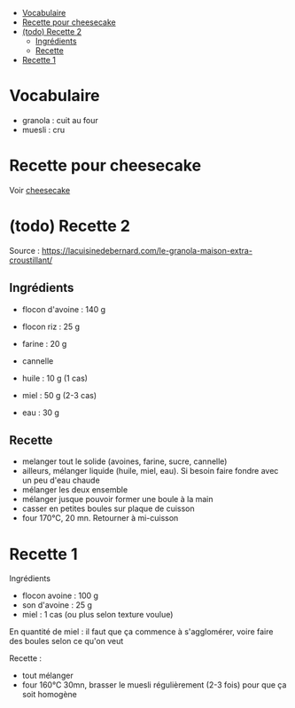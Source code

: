 
<!-- vim-markdown-toc GFM -->

* [Vocabulaire](#vocabulaire)
* [Recette pour cheesecake](#recette-pour-cheesecake)
* [(todo) Recette 2](#todo-recette-2)
    * [Ingrédients](#ingrédients)
    * [Recette](#recette)
* [Recette 1](#recette-1)

<!-- vim-markdown-toc -->

# Vocabulaire
- granola : cuit au four
- muesli : cru

# Recette pour cheesecake
Voir [cheesecake](patisserie/cheesecake.md)

# (todo) Recette 2
Source : https://lacuisinedebernard.com/le-granola-maison-extra-croustillant/
## Ingrédients
- flocon d'avoine   :   140 g
- flocon riz        :   25 g
- farine            :   20 g
- cannelle

- huile : 10 g (1 cas)
- miel  : 50 g (2-3 cas)
- eau   : 30 g

## Recette
- melanger tout le solide (avoines, farine, sucre, cannelle)
- ailleurs, mélanger liquide (huile, miel, eau). Si besoin faire fondre avec un peu d'eau chaude
- mélanger les deux ensemble
- mélanger jusque pouvoir former une boule à la main
- casser en petites boules sur plaque de cuisson
- four 170°C, 20 mn. Retourner à mi-cuisson

# Recette 1
Ingrédients
- flocon avoine :   100 g
- son d'avoine  :   25  g
- miel          :   1 cas (ou plus selon texture voulue)

En quantité de miel : il faut que ça commence à s'agglomérer, voire faire des boules selon ce qu'on veut

Recette :
- tout mélanger 
- four 160°C 30mn, brasser le muesli régulièrement (2-3 fois) pour que ça soit homogène

